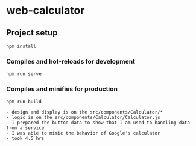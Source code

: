 # web-calculator

## Project setup

```
npm install
```

### Compiles and hot-reloads for development

```
npm run serve
```

### Compiles and minifies for production

```
npm run build
```

```
- design and display is on the src/components/Calculator/*
- logic is on the src/components/Calculator/Calculator.js
- I prepared the button data to show that I am used to handling data from a service
- I was able to mimic the behavior of Google's calculator
- took 4.5 hrs
```
